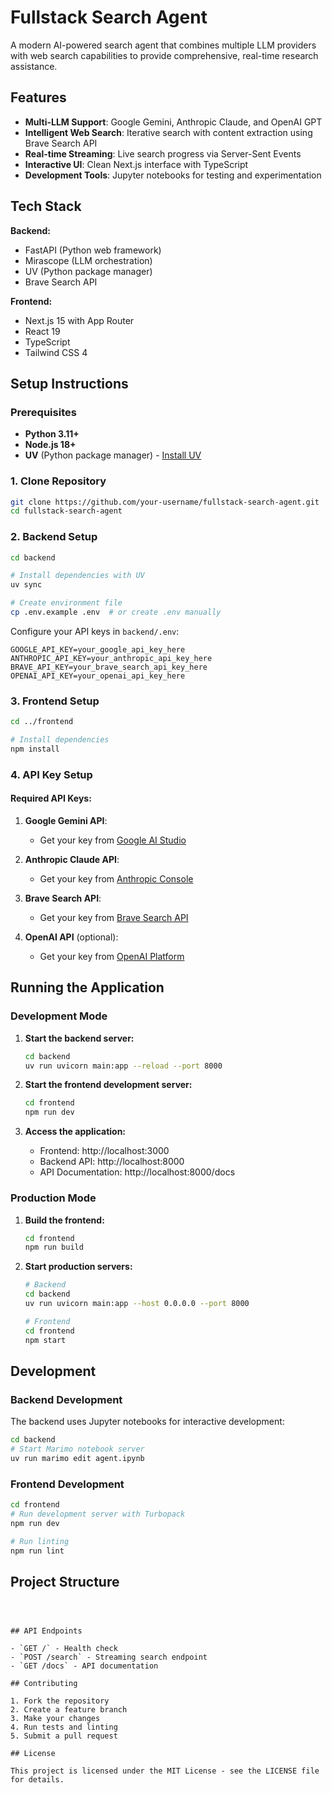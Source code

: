 # Fullstack Search Agent

A modern AI-powered search agent that combines multiple LLM providers with web search capabilities to provide comprehensive, real-time research assistance.

## Features

- **Multi-LLM Support**: Google Gemini, Anthropic Claude, and OpenAI GPT
- **Intelligent Web Search**: Iterative search with content extraction using Brave Search API
- **Real-time Streaming**: Live search progress via Server-Sent Events
- **Interactive UI**: Clean Next.js interface with TypeScript
- **Development Tools**: Jupyter notebooks for testing and experimentation

## Tech Stack

**Backend:**
- FastAPI (Python web framework)
- Mirascope (LLM orchestration)
- UV (Python package manager)
- Brave Search API

**Frontend:**
- Next.js 15 with App Router
- React 19
- TypeScript
- Tailwind CSS 4

## Setup Instructions

### Prerequisites

- **Python 3.11+**
- **Node.js 18+**
- **UV** (Python package manager) - [Install UV](https://docs.astral.sh/uv/getting-started/installation/)

### 1. Clone Repository

```bash
git clone https://github.com/your-username/fullstack-search-agent.git
cd fullstack-search-agent
```

### 2. Backend Setup

```bash
cd backend

# Install dependencies with UV
uv sync

# Create environment file
cp .env.example .env  # or create .env manually
```

Configure your API keys in `backend/.env`:

```env
GOOGLE_API_KEY=your_google_api_key_here
ANTHROPIC_API_KEY=your_anthropic_api_key_here
BRAVE_API_KEY=your_brave_search_api_key_here
OPENAI_API_KEY=your_openai_api_key_here
```

### 3. Frontend Setup

```bash
cd ../frontend

# Install dependencies
npm install
```

### 4. API Key Setup

#### Required API Keys:

1. **Google Gemini API**: 
   - Get your key from [Google AI Studio](https://aistudio.google.com/app/apikey)

2. **Anthropic Claude API**: 
   - Get your key from [Anthropic Console](https://console.anthropic.com/)

3. **Brave Search API**: 
   - Get your key from [Brave Search API](https://api.search.brave.com/)

4. **OpenAI API** (optional): 
   - Get your key from [OpenAI Platform](https://platform.openai.com/)

## Running the Application

### Development Mode

1. **Start the backend server:**
   ```bash
   cd backend
   uv run uvicorn main:app --reload --port 8000
   ```

2. **Start the frontend development server:**
   ```bash
   cd frontend
   npm run dev
   ```

3. **Access the application:**
   - Frontend: http://localhost:3000
   - Backend API: http://localhost:8000
   - API Documentation: http://localhost:8000/docs

### Production Mode

1. **Build the frontend:**
   ```bash
   cd frontend
   npm run build
   ```

2. **Start production servers:**
   ```bash
   # Backend
   cd backend
   uv run uvicorn main:app --host 0.0.0.0 --port 8000

   # Frontend
   cd frontend
   npm start
   ```

## Development

### Backend Development

The backend uses Jupyter notebooks for interactive development:

```bash
cd backend
# Start Marimo notebook server
uv run marimo edit agent.ipynb
```

### Frontend Development

```bash
cd frontend
# Run development server with Turbopack
npm run dev

# Run linting
npm run lint
```

## Project Structure

```



## API Endpoints

- `GET /` - Health check
- `POST /search` - Streaming search endpoint
- `GET /docs` - API documentation

## Contributing

1. Fork the repository
2. Create a feature branch
3. Make your changes
4. Run tests and linting
5. Submit a pull request

## License

This project is licensed under the MIT License - see the LICENSE file for details.